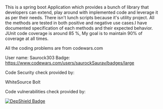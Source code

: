 This is a spring boot Application which provides a bunch of library that developers can extend, play around with implemented code and leverage it as per their needs. There isn't lunch scripts because it's utility project. All the methods are tested in both positive and negative use cases.I have documented specification of each methods and their expected behavior. JUnit code coverage is around 85 %, My goal is to maintain 90% of coverage at all times. 


All the coding problems are from codewars.com

User name: Saurock303
Badge: https://www.codewars.com/users/saurockSaurav/badges/large

Code Security check provided by:

WhiteSource  Bolt 
 
Code vulnerabilities check provided by: 
 
[![DepShield Badge](https://depshield.sonatype.org/badges/owner/repository/depshield.svg)](https://depshield.github.io)

